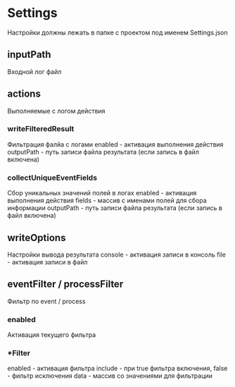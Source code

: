 # Settings
Настройки должны лежать в папке с проектом под именем Settings.json

## inputPath
Входной лог файл

## actions
Выполняемые с логом действия

### writeFilteredResult
Фильтрация фалйа с логами
enabled - активация выполнения действия
outputPath - путь записи файла результата (если запись в файл включена)

### collectUniqueEventFields
Сбор уникальных значений полей в логах
enabled - активация выполнения действия
fields - массив с именами полей для сбора информации
outputPath - путь записи файла результата (если запись в файл включена)

## writeOptions
Настройки вывода результата
console - активация записи в консоль
file - активация записи в файл

## eventFilter / processFilter
Фильтр по event / process

### enabled
Активация текущего фильтра

### *Filter
enabled - активация фильтра
include - при true фильтра включения, false - фильтр исключения
data - массив со значениями для фильтрации
